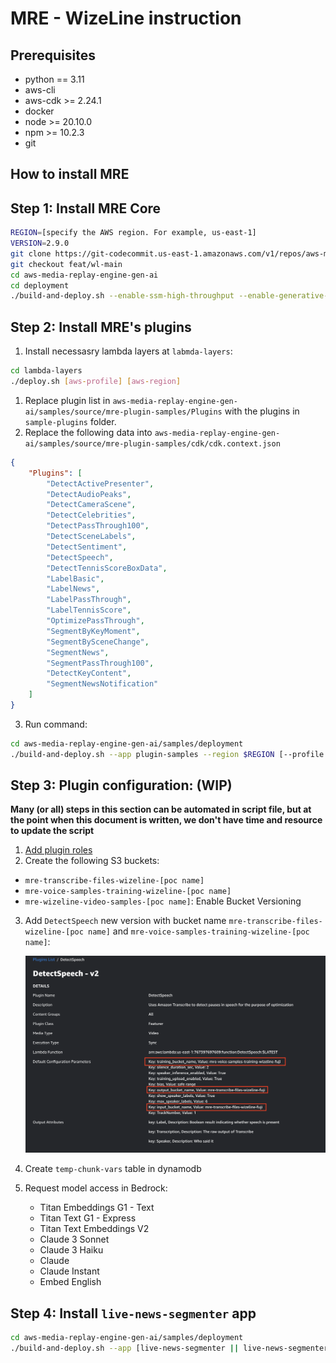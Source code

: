 # MRE - WizeLine instruction

## Prerequisites

* python == 3.11
* aws-cli
* aws-cdk >= 2.24.1
* docker
* node >= 20.10.0
* npm >= 10.2.3
* git

## How to install MRE

## Step 1: Install MRE Core

```bash
REGION=[specify the AWS region. For example, us-east-1]
VERSION=2.9.0
git clone https://git-codecommit.us-east-1.amazonaws.com/v1/repos/aws-media-replay-engine-gen-ai
git checkout feat/wl-main
cd aws-media-replay-engine-gen-ai
cd deployment
./build-and-deploy.sh --enable-ssm-high-throughput --enable-generative-ai --version $VERSION --region $REGION [--profile <aws-profile>]
```

## Step 2: Install MRE's plugins

1. Install necessasry lambda layers at `labmda-layers`:
   
```bash
cd lambda-layers
./deploy.sh [aws-profile] [aws-region]
```

1. Replace plugin list in `aws-media-replay-engine-gen-ai/samples/source/mre-plugin-samples/Plugins` with the plugins in `sample-plugins` folder.
2. Replace the following data into `aws-media-replay-engine-gen-ai/samples/source/mre-plugin-samples/cdk/cdk.context.json`

```json
{
    "Plugins": [
        "DetectActivePresenter",
        "DetectAudioPeaks",
        "DetectCameraScene",
        "DetectCelebrities",
        "DetectPassThrough100",
        "DetectSceneLabels",
        "DetectSentiment",
        "DetectSpeech",
        "DetectTennisScoreBoxData",
        "LabelBasic",
        "LabelNews",
        "LabelPassThrough",
        "LabelTennisScore",
        "OptimizePassThrough",
        "SegmentByKeyMoment",
        "SegmentBySceneChange",
        "SegmentNews",
        "SegmentPassThrough100",
        "DetectKeyContent",
        "SegmentNewsNotification"
    ]
}
```

3. Run command:

```bash
cd aws-media-replay-engine-gen-ai/samples/deployment
./build-and-deploy.sh --app plugin-samples --region $REGION [--profile <aws-profile>]
```

## Step 3: Plugin configuration: (WIP)

**Many (or all) steps in this section can be automated in script file, but at the point when this document is written, we don't have time and resource to update the script**

1. [Add plugin roles](Plugin-Roles.md)
2. Create the following S3 buckets:
  
  - `mre-transcribe-files-wizeline-[poc name]`
  - `mre-voice-samples-training-wizeline-[poc name]`
  - `mre-wizeline-video-samples-[poc name]`: Enable Bucket Versioning

3. Add `DetectSpeech` new version with bucket name `mre-transcribe-files-wizeline-[poc name]` and `mre-voice-samples-training-wizeline-[poc name]`:

    ![DetectSpeechConfig](assets/DetectSpeechConfig.png)

4. Create `temp-chunk-vars` table in dynamodb
5. Request model access in Bedrock:
   - Titan Embeddings G1 - Text
   - Titan Text G1 - Express
   - Titan Text Embeddings V2
   - Claude 3 Sonnet
   - Claude 3 Haiku
   - Claude
   - Claude Instant
   - Embed English

## Step 4: Install `live-news-segmenter` app

```bash
cd aws-media-replay-engine-gen-ai/samples/deployment
./build-and-deploy.sh --app [live-news-segmenter || live-news-segmenter-ui || live-news-segmenter-api] --region $REGION [--profile <aws-profile>]
```